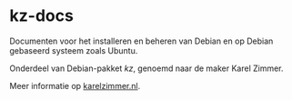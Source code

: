 # kz-docs

Documenten voor het installeren en beheren van Debian en op Debian gebaseerd systeem zoals Ubuntu.

Onderdeel van Debian-pakket *kz*, genoemd naar de maker Karel Zimmer.

Meer informatie op [karelzimmer.nl](https://karelzimmer.nl).
